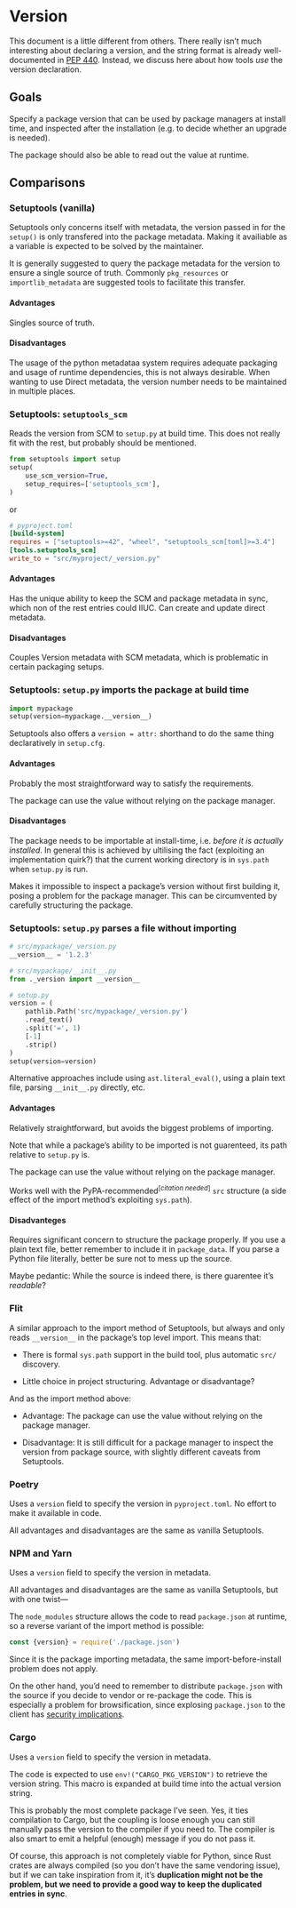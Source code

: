 # Version

This document is a little different from others. There really isn’t much interesting about declaring a version, and the string format is already well-documented in [PEP 440](https://www.python.org/dev/peps/pep-0440/). Instead, we discuss here about how tools *use* the version declaration.

## Goals

Specify a package version that can be used by package managers at install time, and inspected after the installation (e.g. to decide whether an upgrade is needed).

 The package should also be able to read out the value at runtime.

## Comparisons

### Setuptools (vanilla)

Setuptools only concerns itself with metadata, the version passed in for the `setup()` is only transfered into the package metadata. Making it availiable as a variable is expected to be solved by the maintainer.

It is generally suggested to query the package metadata for the version to ensure a single source of truth. Commonly `pkg_resources` or `importlib_metadata` are suggested tools to facilitate this transfer.

#### Advantages

Singles source of truth.

#### Disadvantages

The usage of the python metadataa system requires adequate packaging and usage of runtime dependencies, this is not always desirable.
When wanting to use Direct metadata, the version number needs to be maintained in multiple places.


### Setuptools: `setuptools_scm`

Reads the version from SCM to `setup.py` at build time. This does not really fit with the rest, but probably should be mentioned.

```python
from setuptools import setup
setup(
    use_scm_version=True,
    setup_requires=['setuptools_scm'],
)
```
or
```toml
# pyproject.toml
[build-system]
requires = ["setuptools>=42", "wheel", "setuptools_scm[toml]>=3.4"]
[tools.setuptools_scm]
write_to = "src/myproject/_version.py"
```
#### Advantages

Has the unique ability to keep the SCM and package metadata in sync, which non of the rest entries could IIUC.
Can create and update direct metadata.

#### Disadvantages

Couples Version metadata with SCM metadata, which is problematic in certain packaging setups.

### Setuptools: `setup.py` imports the package at build time

```python
import mypackage
setup(version=mypackage.__version__)
```

Setuptools also offers a `version = attr:` shorthand to do the same thing declaratively in `setup.cfg`.

#### Advantages

Probably the most straightforward way to satisfy the requirements.

The package can use the value without relying on the package manager.

#### Disadvantages

The package needs to be importable at install-time, i.e. *before it is actually installed*. In general this is achieved by ultilising the fact (exploiting an implementation quirk?)  that the current working directory is in `sys.path` when `setup.py` is run.

Makes it impossible to inspect a package’s version without first building it, posing a problem for the package manager. This can be circumvented by carefully structuring the package.

### Setuptools: `setup.py` parses a file without importing

```python
# src/mypackage/_version.py
__version__ = '1.2.3'

# src/mypackage/__init__.py
from ._version import __version__

# setup.py
version = (
    pathlib.Path('src/mypackage/_version.py')
    .read_text()
    .split('=', 1)
    [-1]
    .strip()
)
setup(version=version)
```

Alternative approaches include using `ast.literal_eval()`, using a plain text file, parsing `__init__.py` directly, etc.

#### Advantages

Relatively straightforward, but avoids the biggest problems of importing.

Note that while a package’s ability to be imported is not guarenteed, its path relative to `setup.py` is.

The package can use the value without relying on the package manager.

Works well with the PyPA-recommended<sup>[*citation needed*]</sup> `src` structure (a side effect of the import method’s exploiting `sys.path`).

#### Disadvanteges

Requires significant concern to structure the package properly. If you use a plain text file, better remember to include it in `package_data`. If you parse a Python file literally, better be sure not to mess up the source.

Maybe pedantic: While the source is indeed there, is there guarentee it’s *readable*?

### Flit

A similar approach to the import method of Setuptools, but always and only reads `__version__` in the package’s top level import. This means that:

*  There is formal `sys.path` support in the build tool, plus automatic `src/` discovery.

* Little choice in project structuring. Advantage or disadvantage?

And as the import method above:

* Advantage: The package can use the value without relying on the package manager.

* Disadvantage: It is still difficult for a package manager to inspect the version from package source, with slightly different caveats from Setuptools.

### Poetry

Uses a `version` field to specify the version in `pyproject.toml`. No effort to make it available in code.

All advantages and disadvantages are the same as vanilla Setuptools.

### NPM and Yarn

Uses a `version` field to specify the version in metadata.

All advantages and disadvantages are the same as vanilla Setuptools, but with one twist—

The `node_modules` structure allows the code to read `package.json` at runtime, so a reverse variant of the import method is possible:

```js
const {version} = require('./package.json')
```

Since it is the package importing metadata, the same import-before-install problem does not apply.

On the other hand, you’d need to remember to distribute `package.json` with the source if you decide to vendor or re-package the code. This is especially a problem for browsification, since explosing `package.json` to the client has [security implications](https://stackoverflow.com/a/10855054).

### Cargo

Uses a `version` field to specify the version in metadata.

The code is expected to use `env!("CARGO_PKG_VERSION")` to retrieve the version string. This macro is expanded at build time into the actual version string.

This is probably the most complete package I’ve seen. Yes, it ties compilation to Cargo, but the coupling is loose enough you can still manually pass the version to the compiler if you need to. The compiler is also smart to emit a helpful (enough) message if you do not pass it.

Of course, this approach is not completely viable for Python, since Rust crates are always compiled (so you don’t have the same vendoring issue), but if we can take inspiration from it, it’s **duplication might not be the problem, but we need to provide a good way to keep the duplicated entries in sync**.


